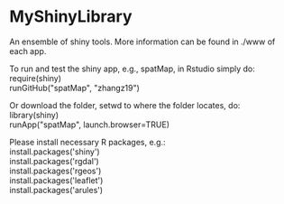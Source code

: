 # MyShinyLibrary
An ensemble of shiny tools. More information can be found in ./www of each app.

To run and test the shiny app, e.g., spatMap, in Rstudio simply do:   
require(shiny)  
runGitHub("spatMap", "zhangz19")  

Or download the folder, setwd to where the folder locates, do:  
library(shiny)  
runApp("spatMap", launch.browser=TRUE)  

Please install necessary R packages, e.g.:   
install.packages('shiny')  
install.packages('rgdal')  
install.packages('rgeos')  
install.packages('leaflet')  
install.packages('arules')  




